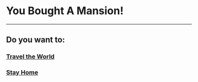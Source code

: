 # You Bought A Mansion!
---
## Do you want to:
### [Travel the World](../planecrash/planecrash.md)
### [Stay Home](youstayedhomeeveryday.md)